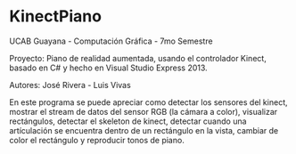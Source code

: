 # KinectPiano

UCAB Guayana - Computación Gráfica - 7mo Semestre

Proyecto: Piano de realidad aumentada, usando el controlador Kinect, basado en C# y hecho en Visual Studio Express 2013.

Autores: José Rivera - Luis Vivas

En este programa se puede apreciar como detectar los sensores del kinect, mostrar el stream de datos del sensor RGB (la cámara a color), visualizar rectángulos, detectar el skeleton de kinect, detectar cuando una artículación se encuentra dentro de un rectángulo en la vista, cambiar de color el rectángulo y reproducir tonos de piano.

